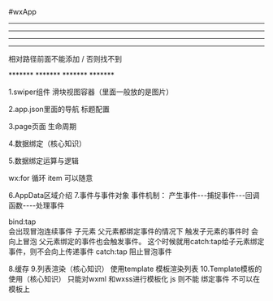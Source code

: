 #wxApp

*******
*******
*******
*******
相对路径前面不能添加 / 否则找不到
<!-- 相对路径 -->
<!-- <import src="post-item/post-item-template.wxml"/> -->
<!-- 绝对路径 -->
<import src="/pages/posts/post-item/post-item-template.wxml"/>
*******
*******
*******
*******



1.swiper组件
    滑块视图容器（里面一般放的是图片）

2.app.json里面的导航 标题配置

3.page页面 生命周期

4.数据绑定（核心知识）

5.数据绑定运算与逻辑

  wx:for 循环                        item 可以随意
    <block wx:for={{}}} wx:for-item="item">


6.AppData区域介绍
7.事件与事件对象
事件机制：
  产生事件---捕捉事件---回调函数----处理事件

  bind:tap  
      会出现冒泡连续事件 子元素 父元素都绑定事件的情况下 触发子元素的事件时  会向上冒泡  父元素绑定的事件也会触发事件。
      这个时候就用catch:tap给子元素绑定事件，则不会向上传递事件
  catch:tap
      阻止冒泡事件
  
8.缓存
9.列表渲染（核心知识）
  使用template 模板渲染列表
10.Template模板的使用（核心知识）
    只能对wxml 和wxss进行模板化
    js 则不能
    绑定事件  不可以在模板上


